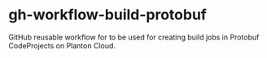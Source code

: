 # gh-workflow-build-protobuf

GitHub reusable workflow for to be used for creating build jobs in Protobuf CodeProjects on Planton Cloud.
